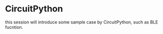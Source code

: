 # CircuitPython
this session will introduce some sample case by CircuitPython, such as BLE fucntion.

